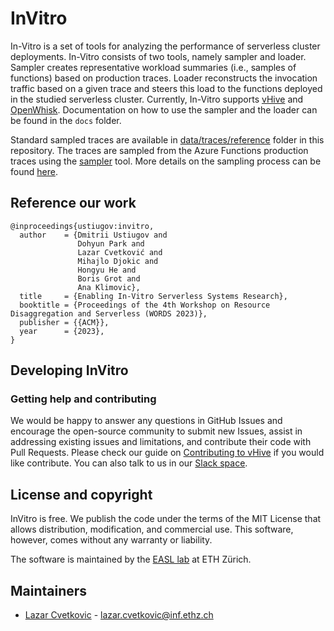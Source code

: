 # InVitro

In-Vitro is a set of tools for analyzing the performance of serverless cluster deployments. In-Vitro consists of two tools, namely sampler and loader. Sampler creates representative workload summaries (i.e., samples of functions) based on production traces. Loader reconstructs the invocation traffic based on a given trace and steers this load to the functions deployed in the studied serverless cluster. Currently, In-Vitro supports [vHive](https://github.com/vhive-serverless/vHive) and [OpenWhisk](https://openwhisk.apache.org/). Documentation on how to use the sampler and the loader can be found in the `docs` folder.

Standard sampled traces are available in [data/traces/reference](data/traces/reference/) folder in this repository. The traces are sampled from the Azure Functions production traces using the [sampler](sampler) tool. More details on the sampling process can be found [here](docs/sampler.md#reference-traces).

## Reference our work

```
@inproceedings{ustiugov:invitro,
  author    = {Dmitrii Ustiugov and
               Dohyun Park and
               Lazar Cvetković and
               Mihajlo Djokic and
               Hongyu He and
               Boris Grot and
               Ana Klimovic},
  title     = {Enabling In-Vitro Serverless Systems Research},
  booktitle = {Proceedings of the 4th Workshop on Resource Disaggregation and Serverless (WORDS 2023)},
  publisher = {{ACM}},
  year      = {2023},
}
```

## Developing InVitro

### Getting help and contributing

We would be happy to answer any questions in GitHub Issues and encourage the open-source community
to submit new Issues, assist in addressing existing issues and limitations, and contribute their code with Pull Requests.
Please check our guide on [Contributing to vHive](https://github.com/vhive-serverless/vHive/blob/main/docs/contributing_to_vhive.md) if you would like contribute.
You can also talk to us in our [Slack space](https://join.slack.com/t/vhivetutorials/shared_invite/zt-1fk4v71gn-nV5oev5sc9F4fePg3_OZMQ).


## License and copyright

InVitro is free. We publish the code under the terms of the MIT License that allows distribution, modification, and commercial use.
This software, however, comes without any warranty or liability.

The software is maintained by the [EASL lab](https://systems.ethz.ch/research/easl.html) at ETH Zürich.

## Maintainers

* [Lazar Cvetkovic](https://github.com/cvetkovic) - lazar.cvetkovic@inf.ethz.ch